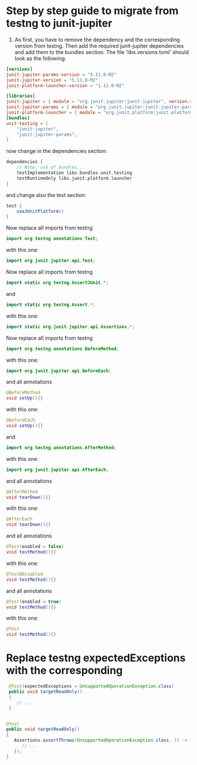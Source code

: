 # Step by step guide to migrate from testng to junit-jupiter

1. As first, you have to remove the dependency and the corresponding version from testng. Then add the required
   junit-jupiter dependencies and add them to the bundles section. The file 'libs.versions.toml' should look as the
   following:
```toml
[versions]
junit-jupiter-params-version = "5.11.0-M2"
junit-jupiter-version = "5.11.0-M2"
junit-platform-launcher-version = "1.11.0-M2"

[libraries]
junit-jupiter = { module = "org.junit.jupiter:junit-jupiter", version.ref = "junit-jupiter-version" }
junit-jupiter-params = { module = "org.junit.jupiter:junit-jupiter-params", version.ref = "junit-jupiter-params-version" }
junit-platform-launcher = { module = "org.junit.platform:junit-platform-launcher", version.ref = "junit-platform-launcher-version" }
[bundles]
unit-testing = [
    "junit-jupiter",
    "junit-jupiter-params",
]
```
now change in the dependencies section:
```groovy
dependencies {
    // Note: use of bundles...
    testImplementation libs.bundles.unit.testing
    testRuntimeOnly libs.junit.platform.launcher
}
```
and change also the test section:
```groovy
test {
    useJUnitPlatform()
}
```
Now replace all imports from testng

```java
import org.testng.annotations.Test;
```
with this one:
```java
import org.junit.jupiter.api.Test;
```

Now replace all imports from testng

```java
import static org.testng.AssertJUnit.*;
```
and
```java
import static org.testng.Assert.*;
```
with this one:
```java
import static org.junit.jupiter.api.Assertions.*;
```

Now replace all imports from testng

```java
import org.testng.annotations.BeforeMethod;
```
with this one:
```java
import org.junit.jupiter.api.BeforeEach;
```
and all annotations 
```java
@BeforeMethod
void setUp(){}
```
with this one:
```java
@BeforeEach
void setUp(){}
```
and
```java
import org.testng.annotations.AfterMethod;
```
with this one:
```java
import org.junit.jupiter.api.AfterEach;
```
and all annotations
```java
@AfterMethod
void tearDown(){}
```
with this one:
```java
@AfterEach
void tearDown(){}
```
and all annotations
```java
@Test(enabled = false)
void testMethod(){}
```
with this one:
```java
@Test@Disabled
void testMethod(){}
```

and all annotations
```java
@Test(enabled = true)
void testMethod(){}
```
with this one:
```java
@Test
void testMethod(){}
```




# Replace testng expectedExceptions with the corresponding

```java
 @Test(expectedExceptions = UnsupportedOperationException.class)
 public void targetReadOnly()
 {
    // ...
 }
```

```java

@Test
public void targetReadOnly()
{
   Assertions.assertThrows(UnsupportedOperationException.class, () -> {
      // ...
   });
}
```
